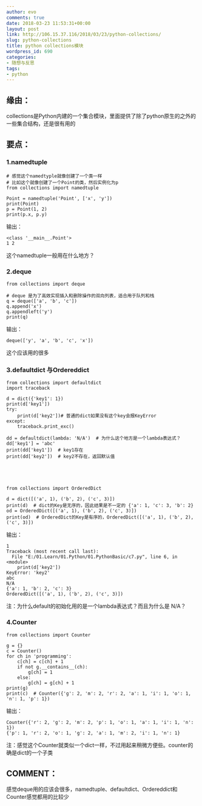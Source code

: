 ```yaml
---
author: evo
comments: true
date: 2018-03-23 11:53:31+00:00
layout: post
link: http://106.15.37.116/2018/03/23/python-collections/
slug: python-collections
title: python collections模块
wordpress_id: 690
categories:
- 随想与反思
tags:
- python
---
```


<!-- more -->


## 缘由：


collections是Python内建的一个集合模块，里面提供了除了python原生的之外的一些集合结构，还是很有用的


## 要点：




### 1.namedtuple



    
    # 感觉这个namedtyple就像创建了一个类一样
    # 比如这个就像创建了一个Point的类，然后实例化为p
    from collections import namedtuple
    
    Point = namedtuple('Point', ['x', 'y'])
    print(Point)
    p = Point(1, 2)
    print(p.x, p.y)


输出：

    
    <class '__main__.Point'>
    1 2


这个namedtuple一般用在什么地方？


### 2.deque



    
    from collections import deque
    
    # deque 是为了高效实现插入和删除操作的双向列表，适合用于队列和栈
    q = deque(['a', 'b', 'c'])
    q.append('x')
    q.appendleft('y')
    print(q)


输出：

    
    deque(['y', 'a', 'b', 'c', 'x'])


这个应该用的很多


### 3.defaultdict 与Ordereddict



    
    from collections import defaultdict
    import traceback
    
    d = dict({'key1': 1})
    print(d['key1'])
    try:
        print(d['key2'])# 普通的dict如果没有这个key会报KeyError
    except:
        traceback.print_exc()
    
    dd = defaultdict(lambda: 'N/A')  # 为什么这个地方是一个lambda表达式？
    dd['key1'] = 'abc'
    print(dd['key1'])  # key1存在
    print(dd['key2'])  # key2不存在，返回默认值
    
    
    
    
    
    from collections import OrderedDict
    
    d = dict([('a', 1), ('b', 2), ('c', 3)])
    print(d)  # dict的Key是无序的，因此结果是不一定的 {'a': 1, 'c': 3, 'b': 2}
    od = OrderedDict([('a', 1), ('b', 2), ('c', 3)])
    print(od)  # OrderedDict的Key是有序的，OrderedDict([('a', 1), ('b', 2), ('c', 3)])
    


输出：

    
    1
    Traceback (most recent call last):
      File "E:/01.Learn/01.Python/01.PythonBasic/c7.py", line 6, in <module>
        print(d['key2'])
    KeyError: 'key2'
    abc
    N/A
    {'a': 1, 'b': 2, 'c': 3}
    OrderedDict([('a', 1), ('b', 2), ('c', 3)])


注：为什么default的初始化用的是一个lambda表达式？而且为什么是 N/A？


### 4.Counter



    
    from collections import Counter
    
    g = {}
    c = Counter()
    for ch in 'programming':
        c[ch] = c[ch] + 1
        if not g.__contains__(ch):
            g[ch] = 1
        else:
            g[ch] = g[ch] + 1
    print(g)
    print(c)  # Counter({'g': 2, 'm': 2, 'r': 2, 'a': 1, 'i': 1, 'o': 1, 'n': 1, 'p': 1})


输出：

    
    Counter({'r': 2, 'g': 2, 'm': 2, 'p': 1, 'o': 1, 'a': 1, 'i': 1, 'n': 1})
    {'p': 1, 'r': 2, 'o': 1, 'g': 2, 'a': 1, 'm': 2, 'i': 1, 'n': 1}


注：感觉这个Counter就类似一个dict一样，不过用起来稍微方便些。counter的确是dict的一个子类


## COMMENT：


感觉deque用的应该会很多，namedtuple、defaultdict、Ordereddict和Counter感觉都用的比较少
